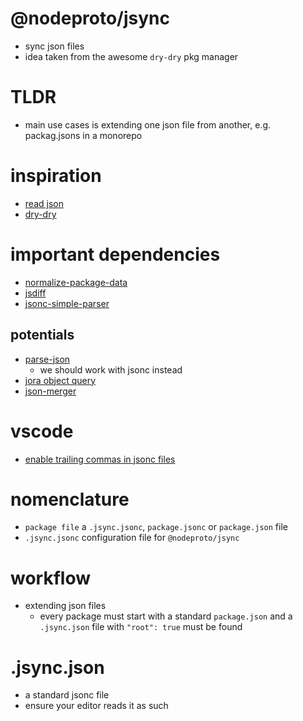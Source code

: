# @nodeproto/jsync
  - sync json files
  - idea taken from the awesome `dry-dry` pkg manager


# TLDR
  - main use cases is extending one json file from another, e.g. packag.jsons in a monorepo

# inspiration
  - [read json](https://github.com/sindresorhus/read-pkg/blob/main/index.js)
  - [dry-dry](https://github.com/Cosium/dry-dry)

# important dependencies
  - [normalize-package-data](https://github.com/npm/normalize-package-data)
  - [jsdiff](https://github.com/kpdecker/jsdiff#readme)
  - [jsonc-simple-parser](https://github.com/fabiospampinato/jsonc-simple-parser)


## potentials
  - [parse-json](https://www.npmjs.com/package/parse-json)
    - we should work with jsonc instead
  - [jora object query](https://github.com/discoveryjs/jora#readme)
  - [json-merger](https://github.com/boschni/json-merger)


# vscode
  - [enable trailing commas in jsonc files](https://github.com/microsoft/vscode/issues/102061)


# nomenclature
  - `package file` a `.jsync.jsonc`, `package.jsonc` or `package.json` file
  - `.jsync.jsonc` configuration file for `@nodeproto/jsync`

# workflow
  - extending json files
    - every package must start with a standard `package.json` and a `.jsync.json` file with `"root": true` must be found


# .jsync.json
  - a standard jsonc file
  - ensure your editor reads it as such
